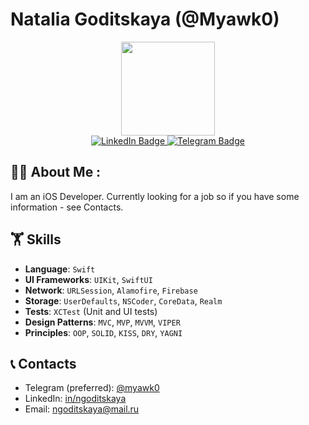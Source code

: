 # Natalia Goditskaya (@Myawk0)

<div id="header" align="center">
  <img src="https://github.com/Myawk0/Myawk0/assets/89804841/81ce77a6-bf9e-4934-8556-56bae8f51a19" width="150"/>
  <div id="badges">
  <a href="https://www.linkedin.com/in/ngoditskaya/">
    <img src="https://img.shields.io/badge/LinkedIn-blue?style=for-the-badge&logo=linkedin&logoColor=white" alt="LinkedIn Badge"/>
  </a>
  <a href="https://t.me/myawk0">
    <img src="https://img.shields.io/badge/Telegram-00b8f5?style=for-the-badge&logo=telegram&logoColor=white" alt="Telegram Badge"/>
  </a>
  </div>
  <img src="https://komarev.com/ghpvc/?username=Myawk0&style=flat-square&color=blue" alt=""/>
</div>



## :woman_technologist: About Me :
I am an iOS Developer. Currently looking for a job so if you have some information - see Contacts.



## 🏋️ Skills
- **Language**: `Swift`
- **UI Frameworks**: `UIKit`, `SwiftUI`
- **Network**: `URLSession`, `Alamofire`, `Firebase`
- **Storage**: `UserDefaults`, `NSCoder`, `CoreData`, `Realm`
- **Tests**: `XCTest` (Unit and UI tests)
- **Design Patterns**: `MVC`, `MVP`, `MVVM`, `VIPER`
- **Principles**: `OOP`, `SOLID`, `KISS`, `DRY`, `YAGNI`

## 📞 Contacts
- Telegram (preferred): <a href="https://t.me/myawk0">@myawk0</a>
- LinkedIn: <a href="https://www.linkedin.com/in/ngoditskaya/">in/ngoditskaya</a>
- Email: <a href="mailto:ngoditskaya@mail.ru">ngoditskaya@mail.ru</a>
